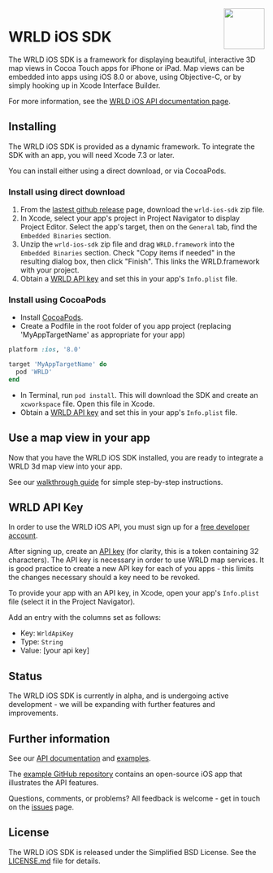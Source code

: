 <a href="https://www.wrld3d.com/">
    <img src="https://cdn2.wrld3d.com/wp-content/uploads/2017/04/WRLD_Blue.png"  align="right" height="80px" />
</a>

# WRLD iOS SDK
The WRLD iOS SDK is a framework for displaying beautiful, interactive 3D map views in Cocoa Touch apps for iPhone or iPad. Map views can be embedded into apps using iOS 8.0 or above, using Objective-C, or by simply hooking up in Xcode Interface Builder.

For more information, see the [WRLD iOS API documentation page](https://docs.eegeo.com/ios/latest/docs/api/).


## Installing
The WRLD iOS SDK is provided as a dynamic framework. To integrate the SDK with an app, you will need Xcode 7.3 or later.

You can install either using a direct download, or via CocoaPods.

### Install using direct download
1. From the [lastest github release](https://github.com/wrld3d/ios-api/releases/latest) page, download the ```wrld-ios-sdk``` zip file.
2. In Xcode, select your app's project in Project Navigator to display Project Editor. Select the app's target, then on the ```General``` tab, find the  ```Embedded Binaries``` section.
3. Unzip the ```wrld-ios-sdk``` zip file and drag ```WRLD.framework``` into the ```Embedded Binaries``` section. Check "Copy items if needed" in the resulting dialog box, then click "Finish". This links the WRLD.framework with your project.     
4. Obtain a [WRLD API key](#wrldApiKey) and set this in your app's ```Info.plist``` file.


### Install using CocoaPods

* Install [CocoaPods](https://guides.cocoapods.org/using/getting-started.html#getting-started).
* Create a Podfile in the root folder of you app project (replacing 'MyAppTargetName' as appropriate for your app)

```ruby
platform :ios, '8.0'

target 'MyAppTargetName' do
  pod 'WRLD'
end
``` 

* In Terminal, run ```pod install```. This will download the SDK and create an ```xcworkspace``` file. Open this file in Xcode.
* Obtain a [WRLD API key](#wrldApiKey) and set this in your app's ```Info.plist``` file.


## Use a map view in your app
Now that you have the WRLD iOS SDK installed, you are ready to integrate a WRLD 3d map view into your app.

See our [walkthrough guide](https://docs.eegeo.com/ios/latest/docs/api/walkthrough/) for simple step-by-step instructions.


## <a name="wrldApiKey"></a>WRLD API Key 
In order to use the WRLD iOS API, you must sign up for a [free developer account](https://www.wrld3d.com/developers). 

After signing up, create an [API key](https://www.wrld3d.com/developers/apikeys) (for clarity, this is a token containing 32 characters). The API key is necessary in order to use WRLD map services. It is good practice to create a new API key for each of you apps - this limits the changes necessary should a key need to be revoked. 

To provide your app with an API key, in Xcode, open your app's ```Info.plist``` file (select it in the Project Navigator).

Add an entry with the columns set as follows:
* Key: ```WrldApiKey```
* Type: ```String```
* Value: [your api key]


## Status
The WRLD iOS SDK is currently in alpha, and is undergoing active development - we will be expanding with further features and improvements.

## Further information

See our [API documentation](https://docs.wrld3d.com/ios/latest/docs/api/) and [examples](https://docs.wrld3d.com/ios/latest/docs/examples/).

The [example GitHub repository](https://github.com/wrld3d/ios-api-example) contains an open-source iOS app that illustrates the API features.

Questions, comments, or problems? All feedback is welcome - get in touch on the [issues](https://github.com/wrld3d/ios-api/issues) page.


## License
The WRLD iOS SDK is released under the Simplified BSD License. See the [LICENSE.md](https://github.com/wrld3d/ios-api/blob/master/LICENSE.md) file for details.

